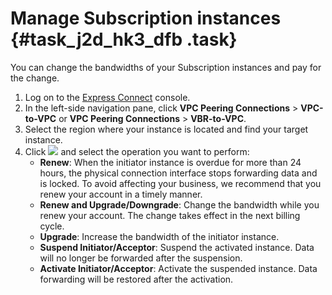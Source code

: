 # Manage Subscription instances {#task_j2d_hk3_dfb .task}

You can change the bandwidths of your Subscription instances and pay for the change.

1.  Log on to the [Express Connect](https://expressconnectnext.console.aliyun.com) console. 
2.  In the left-side navigation pane, click **VPC Peering Connections** \> **VPC-to-VPC** or **VPC Peering Connections** \> **VBR-to-VPC**. 
3.  Select the region where your instance is located and find your target instance. 
4.  Click ![](http://static-aliyun-doc.oss-cn-hangzhou.aliyuncs.com/assets/img/21440/155161215212053_en-US.png) and select the operation you want to perform: 
    -   **Renew**: When the initiator instance is overdue for more than 24 hours, the physical connection interface stops forwarding data and is locked. To avoid affecting your business, we recommend that you renew your account in a timely manner.
    -   **Renew and Upgrade/Downgrade**: Change the bandwidth while you renew your account. The change takes effect in the next billing cycle.
    -   **Upgrade**: Increase the bandwidth of the initiator instance.
    -   **Suspend Initiator/Acceptor**: Suspend the activated instance. Data will no longer be forwarded after the suspension.
    -   **Activate Initiator/Acceptor**: Activate the suspended instance. Data forwarding will be restored after the activation.


